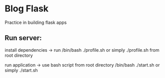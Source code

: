 # Blog Flask

Practice in building flask apps

## Run server:

install dependencies -> run /bin/bash ./profile.sh or simply ./profile.sh from root directory

run application -> use bash script from root directory /bin/bash ./start.sh or simply ./start.sh
